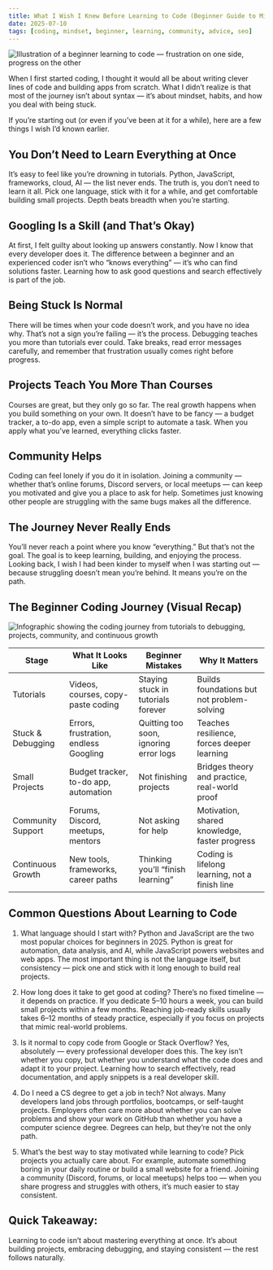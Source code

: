 ```yaml
---
title: What I Wish I Knew Before Learning to Code (Beginner Guide to Mindset & Projects)
date: 2025-07-10
tags: [coding, mindset, beginner, learning, community, advice, seo]
---
```


![Illustration of a beginner learning to code — frustration on one side, progress on the other](/LearningToCode.png)


When I first started coding, I thought it would all be about writing clever lines of code and building apps from scratch. What I didn’t realize is that most of the journey isn’t about syntax — it’s about mindset, habits, and how you deal with being stuck.

If you’re starting out (or even if you’ve been at it for a while), here are a few things I wish I’d known earlier.

## You Don’t Need to Learn Everything at Once

It’s easy to feel like you’re drowning in tutorials. Python, JavaScript, frameworks, cloud, AI — the list never ends. The truth is, you don’t need to learn it all. Pick one language, stick with it for a while, and get comfortable building small projects. Depth beats breadth when you’re starting.

## Googling Is a Skill (and That’s Okay)

At first, I felt guilty about looking up answers constantly. Now I know that every developer does it. The difference between a beginner and an experienced coder isn’t who “knows everything” — it’s who can find solutions faster. Learning how to ask good questions and search effectively is part of the job.

## Being Stuck Is Normal

There will be times when your code doesn’t work, and you have no idea why. That’s not a sign you’re failing — it’s the process. Debugging teaches you more than tutorials ever could. Take breaks, read error messages carefully, and remember that frustration usually comes right before progress.

## Projects Teach You More Than Courses

Courses are great, but they only go so far. The real growth happens when you build something on your own. It doesn’t have to be fancy — a budget tracker, a to-do app, even a simple script to automate a task. When you apply what you’ve learned, everything clicks faster.

## Community Helps

Coding can feel lonely if you do it in isolation. Joining a community — whether that’s online forums, Discord servers, or local meetups — can keep you motivated and give you a place to ask for help. Sometimes just knowing other people are struggling with the same bugs makes all the difference.

## The Journey Never Really Ends

You’ll never reach a point where you know “everything.” But that’s not the goal. The goal is to keep learning, building, and enjoying the process. Looking back, I wish I had been kinder to myself when I was starting out — because struggling doesn’t mean you’re behind. It means you’re on the path.

## The Beginner Coding Journey (Visual Recap)

![Infographic showing the coding journey from tutorials to debugging, projects, community, and continuous growth](/CodingJourneyImage.png)


| **Stage**           | **What It Looks Like**                   | **Beginner Mistakes**                | **Why It Matters**                     |
|----------------------|------------------------------------------|--------------------------------------|-----------------------------------------|
| Tutorials            | Videos, courses, copy-paste coding       | Staying stuck in tutorials forever   | Builds foundations but not problem-solving |
| Stuck & Debugging    | Errors, frustration, endless Googling    | Quitting too soon, ignoring error logs | Teaches resilience, forces deeper learning |
| Small Projects       | Budget tracker, to-do app, automation    | Not finishing projects               | Bridges theory and practice, real-world proof |
| Community Support    | Forums, Discord, meetups, mentors        | Not asking for help                  | Motivation, shared knowledge, faster progress |
| Continuous Growth    | New tools, frameworks, career paths      | Thinking you’ll “finish learning”    | Coding is lifelong learning, not a finish line |


## Common Questions About Learning to Code

1. What language should I start with?
Python and JavaScript are the two most popular choices for beginners in 2025. Python is great for automation, data analysis, and AI, while JavaScript powers websites and web apps. The most important thing is not the language itself, but consistency — pick one and stick with it long enough to build real projects.

2. How long does it take to get good at coding?
There’s no fixed timeline — it depends on practice. If you dedicate 5–10 hours a week, you can build small projects within a few months. Reaching job-ready skills usually takes 6–12 months of steady practice, especially if you focus on projects that mimic real-world problems.

3. Is it normal to copy code from Google or Stack Overflow?
Yes, absolutely — every professional developer does this. The key isn’t whether you copy, but whether you understand what the code does and adapt it to your project. Learning how to search effectively, read documentation, and apply snippets is a real developer skill.

4. Do I need a CS degree to get a job in tech?
Not always. Many developers land jobs through portfolios, bootcamps, or self-taught projects. Employers often care more about whether you can solve problems and show your work on GitHub than whether you have a computer science degree. Degrees can help, but they’re not the only path.

5. What’s the best way to stay motivated while learning to code?
Pick projects you actually care about. For example, automate something boring in your daily routine or build a small website for a friend. Joining a community (Discord, forums, or local meetups) helps too — when you share progress and struggles with others, it’s much easier to stay consistent.


## Quick Takeaway:

 Learning to code isn’t about mastering everything at once. It’s about building projects, embracing debugging, and staying consistent — the rest follows naturally.
